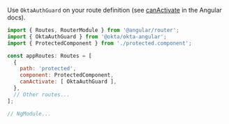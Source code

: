 Use `OktaAuthGuard` on your route definition (see [canActivate](https://angular.io/api/router/CanActivate) in the Angular docs).

```javascript
import { Routes, RouterModule } from '@angular/router';
import { OktaAuthGuard } from '@okta/okta-angular';
import { ProtectedComponent } from './protected.component';

const appRoutes: Routes = [
  {
    path: 'protected',
    component: ProtectedComponent,
    canActivate: [ OktaAuthGuard ],
  },
  // Other routes...
];

// NgModule...
```
